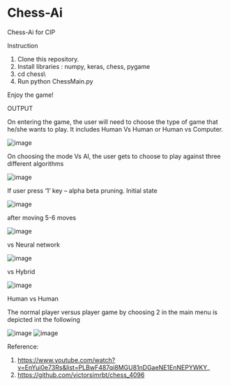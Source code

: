# Chess-Ai
Chess-Ai for CIP

Instruction

1) Clone this repository.
2) Install libraries :  numpy, keras, chess, pygame
3) cd chess\
4) Run python ChessMain.py 

Enjoy the game!

OUTPUT

On entering the game, the user will need to choose the type of game that he/she wants to play. It includes Human Vs Human or Human vs Computer.

![image](https://user-images.githubusercontent.com/64410018/172862855-0cedaed4-5f92-4274-8c8d-634b1e453950.png)

On choosing the mode Vs AI, the user gets to choose to play against three different algorithms 

![image](https://user-images.githubusercontent.com/64410018/172862884-e909856b-c09f-4f6a-91d1-cc112d6e6360.png)

If user press ‘1’ key – alpha beta pruning.
Initial state

![image](https://user-images.githubusercontent.com/64410018/172863552-2ed6f337-9bce-432e-b3b4-06cb14cd00ff.png)


after moving 5-6 moves

![image](https://user-images.githubusercontent.com/64410018/172863628-0a62611c-8927-4323-bc78-7cf7a8be842d.png)

vs Neural network

![image](https://user-images.githubusercontent.com/64410018/172863747-65853d42-6fe3-4609-8ca5-cdf077c1a30b.png)

vs Hybrid

![image](https://user-images.githubusercontent.com/64410018/172863921-3eecc152-b4ab-4da9-986d-e16189dba47a.png)

Human vs Human

The normal player versus player game by choosing 2 in the main menu is depicted int the following 

![image](https://user-images.githubusercontent.com/64410018/172864275-dbe87fee-ca7e-4bcd-ba0c-ed0a46ef9872.png)   ![image](https://user-images.githubusercontent.com/64410018/172864316-acfe72ae-b56b-4ba3-a24c-8e27d241fa66.png)

  

Reference: 

1) https://www.youtube.com/watch?v=EnYui0e73Rs&list=PLBwF487qi8MGU81nDGaeNE1EnNEPYWKY_
2) https://github.com/victorsimrbt/chess_4096
